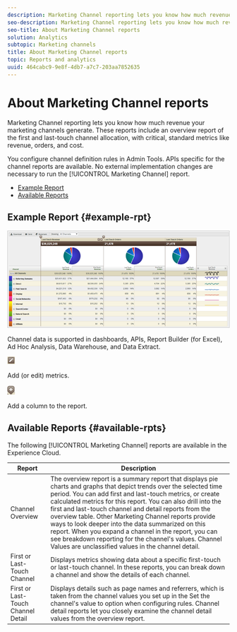 ```yaml
---
description: Marketing Channel reporting lets you know how much revenue your marketing channels generate. These reports include an overview report of the first and last-touch channel allocation, with critical, standard metrics like revenue, orders, and cost.
seo-description: Marketing Channel reporting lets you know how much revenue your marketing channels generate. These reports include an overview report of the first and last-touch channel allocation, with critical, standard metrics like revenue, orders, and cost.
seo-title: About Marketing Channel reports
solution: Analytics
subtopic: Marketing channels
title: About Marketing Channel reports
topic: Reports and analytics
uuid: 464cabc9-9e8f-4db7-a7c7-203aa7852635
---
```


# About Marketing Channel reports

Marketing Channel reporting lets you know how much revenue your marketing channels generate. These reports include an overview report of the first and last-touch channel allocation, with critical, standard metrics like revenue, orders, and cost.

You configure channel definition rules in Admin Tools. APIs specific for the channel reports are available. No external implementation changes are necessary to run the [!UICONTROL Marketing Channel] report.

* [Example Report](/help/components/c-marketing-channels/c-overview.md) 
* [Available Reports](/help/components/c-marketing-channels/c-overview.md)

## Example Report {#example-rpt}

![](assets/overview.png)

Channel data is supported in dashboards, APIs, Report Builder (for Excel), Ad Hoc Analysis, Data Warehouse, and Data Extract.

![](assets/metric_edit_icon.png)

Add (or edit) metrics.

![](assets/add_column_icon.png)

Add a column to the report.

## Available Reports {#available-rpts}

The following [!UICONTROL Marketing Channel] reports are available in the Experience Cloud.

| Report  | Description  |
|--- |--- |
|Channel Overview|The overview report is a summary report that displays pie charts and graphs that depict trends over the selected time period. You can add first and last-touch metrics, or create calculated metrics for this report. You can also drill into the first and last-touch channel and detail reports from the overview table. Other Marketing Channel reports provide ways to look deeper into the data summarized on this report.  When you expand a channel in the report, you can see breakdown reporting for the channel's values. Channel Values are unclassified values in the channel detail.|
|First or Last-Touch Channel|Displays metrics showing data about a specific first-touch or last-touch channel. In these reports, you can break down a channel and show the details of each channel.|
|First or Last-Touch Channel Detail|Displays details such as page names and referrers, which is taken from the channel values you set up in the  Set the channel's value to option when  configuring rules. Channel detail reports let you closely examine the channel detail values from the overview report.|
